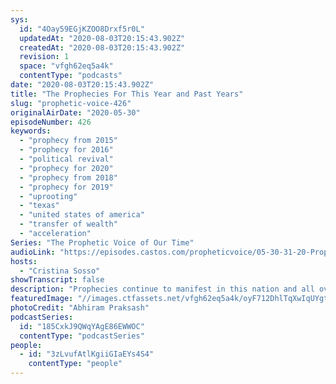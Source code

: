 ```yaml
---
sys:
  id: "4Oay59EGjKZOO8Drxf5r0L"
  updatedAt: "2020-08-03T20:15:43.902Z"
  createdAt: "2020-08-03T20:15:43.902Z"
  revision: 1
  space: "vfgh62eq5a4k"
  contentType: "podcasts"
date: "2020-08-03T20:15:43.902Z"
title: "The Prophecies For This Year and Past Years"
slug: "prophetic-voice-426"
originalAirDate: "2020-05-30"
episodeNumber: 426
keywords:
  - "prophecy from 2015"
  - "prophecy for 2016"
  - "political revival"
  - "prophecy for 2020"
  - "prophecy from 2018"
  - "prophecy for 2019"
  - "uprooting"
  - "texas"
  - "united states of america"
  - "transfer of wealth"
  - "acceleration"
Series: "The Prophetic Voice of Our Time"
audioLink: "https://episodes.castos.com/propheticvoice/05-30-31-20-Prophetic-Voice-of-our-Time-[mixdown]-01.mp3"
hosts:
  - "Cristina Sosso"
showTranscript: false
description: "Prophecies continue to manifest in this nation and all over the world. This episode reviews prophecies from past years and this year. Remember to continue to focus on God and obey the instructions and things will continue to manifest!"
featuredImage: "//images.ctfassets.net/vfgh62eq5a4k/oyF712DhlTqXwIqUYgtSE/e63fa06f1d8983a4cb37ce9fd1771c4b/pexels-abhiram-prakash-915972__1_.jpg"
photoCredit: "Abhiram Praksash"
podcastSeries:
  id: "185CxkJ9QWqYAgE86EWWOC"
  contentType: "podcastSeries"
people:
  - id: "3zLvufAtlKgiiGIaEYs4S4"
    contentType: "people"
---
```


